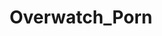 ---
title: Overwatch_Porn
crosslinks:
- Rule34Overwatch
- livven
- rule34
- Overwatch
- OverwatchCirclejerk
- 3DPorncraft
- Ellie_Silk
- yiff
- pharmercy
- rule34_comics
- guro
- iateacrayon
- outercourse
- HealSluts
- MegTurney2
- ecchi
- WedgesNSFW
- 2Booty
- intercrural
- CumHentai
---